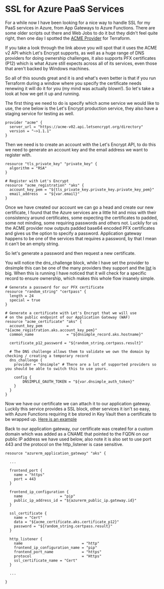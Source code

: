 # SSL for Azure PaaS Services

For a while now I have been looking for a nice way to handle SSL for my PaaS services in Azure, from App Gateways to Azure Functions. There are some older scripts out there and Web Jobs to do it but they didn't feel quite right, then one day I spotted the [ACME Provider](https://www.terraform.io/docs/providers/acme/index.html) for Terraform. 

If you take a look through the link above you will spot that it uses the ACME v2 API which Let's Encrypt supports, as well as a huge range of DNS providers for doing ownership challenges, it also supports PFX certificates (P12) which is what Azure still expects across all of its services, even those that aren't backed by Windows machines.

So all of this sounds great and it is and what's even better is that if you run Terraform during a window where you specify the certificate needs renewing it will do it for you (my mind was actually blown!). So let's take a look at how we get it up and running. 

The first thing we need to do is specify which acme service we would like to use, the one below is the Let's Encrypt production service, they also have a staging service for testing as well.

```
provider "acme" {
  server_url = "https://acme-v02.api.letsencrypt.org/directory"
  version = "~>1.1.1"
}
```

Then we need is to create an account with the Let's Encrypt API, to do this we need to generate an account key and the email address we want to register with. 

```
resource "tls_private_key" "private_key" {
  algorithm = "RSA"
}

# Register with Let's Encrypt
resource "acme_registration" "aks" {
  account_key_pem = "${tls_private_key.private_key.private_key_pem}"
  email_address   = "${var.email}"
}
```

Once we have created our account we can go a head and create our new certificate, I found that the Azure services are a little hit and miss with their consistency around certificates, some expecting the certificates to padded, some not minding, some requiring passwords and others not. Luckily for us the ACME provider now outputs padded base64 encoded PFX certificates and gives us the option to specify a password. Application gateway happens to be one of the services that requires a password, by that I mean it can't be an empty string.

So let's generate a password and then request a new certificate.

You will notice the dns_challenge block, while I have set the provider to dnsimple this can be one of the many providers they support and the [list](https://www.terraform.io/docs/providers/acme/dns_providers/index.html) is big. When this is running I have noticed that it will check for a specific record to ensure ownership, which makes this whole flow insanely simple.

```
# Generate a password for our PFX certificate
resource "random_string" "certpass" {
  length = 24
  special = true
}

# Generate a certificate with Let's Encrypt that we will use 
# on the public endpoint of our Application Gateway (WAF)
resource "acme_certificate" "aks" {
  account_key_pem           = "${acme_registration.aks.account_key_pem}"
  common_name               = "${dnsimple_record.aks.hostname}"
  
  certificate_p12_password = "${random_string.certpass.result}"

  # The DNS challenge allows them to validate we own the domain by checking / creating a temporary record
  dns_challenge {
    provider = "dnsimple" # There are a lot of supported providers so you should be able to switch this to use yours.

    config {
        DNSIMPLE_OAUTH_TOKEN = "${var.dnsimple_auth_token}"
    }    
  }
}
```

Now we have our certificate we can attach it to our application gateway. Luckily this service provides a SSL block, other services it isn't so easy, with Azure Functions requiring it be stored in Key Vault then a certificate to be wrapped up. [Here is an example](https://github.com/JimPaine/emotion-checker/blob/master/env/binding.tf)

Back to our application gateway, our certificate was created for a custom domain which was added as a CNAME that pointed to the FQDN on our public IP address we have used below, also note it is also set to use port 443 and the protocol on the http_listener is case sensitive. 

```
resource "azurerm_application_gateway" "aks" {
  
  ...

  frontend_port {
    name = "https"
    port = 443
  }

  frontend_ip_configuration {
    name                 = "pip"
    public_ip_address_id = "${azurerm_public_ip.gateway.id}"
  }

  ssl_certificate {
    name = "Cert"
    data = "${acme_certificate.aks.certificate_p12}"
    password = "${random_string.certpass.result}"
  }

  http_listener {
    name                           = "http"
    frontend_ip_configuration_name = "pip"
    frontend_port_name             = "https"
    protocol                       = "Https"
    ssl_certificate_name = "Cert"
  }

  ...

}

```